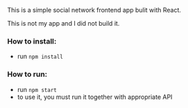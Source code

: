 This is a simple social network frontend app bulit with React.

This is not my app and I did not build it.

### How to install:
- run `npm install`

### How to run:
- run `npm start`
- to use it, you must run it together with appropriate API